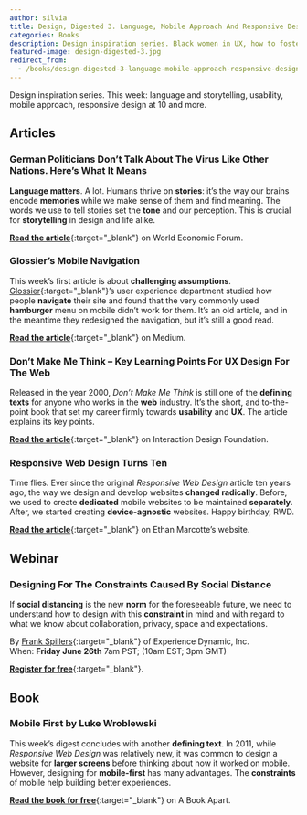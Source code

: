 ```yaml
---
author: silvia
title: Design, Digested 3. Language, Mobile Approach And Responsive Design At 10
categories: Books
description: Design inspiration series. Black women in UX, how to foster creativity, and the time David Bowie scolded MTV.
featured-image: design-digested-3.jpg
redirect_from:
  - /books/design-digested-3-language-mobile-approach-responsive-design-at-ten/
---
```

Design inspiration series. This week: language and storytelling, usability, mobile approach, responsive design at 10 and more.

## Articles

### German Politicians Don’t Talk About The Virus Like Other Nations. Here’s What It Means

**Language matters**. A lot. Humans thrive on **stories**: it’s the way our brains encode **memories** while we make sense of them and find meaning. The words we use to tell stories set the **tone** and our perception. This is crucial for **storytelling** in design and life alike.

[**Read the article**](https://www.weforum.org/agenda/2020/06/coronavirus-pandemic-covid19-germany-politicians-language){:target="_blank"} on World Economic Forum.

### Glossier’s Mobile Navigation

This week’s first article is about **challenging assumptions**. [Glossier](https://www.glossier.com/){:target="_blank"}’s user experience department studied how people **navigate** their site and found that the very commonly used **hamburger** menu on mobile didn’t work for them. It’s an old article, and in the meantime they redesigned the navigation, but it’s still a good read.

[**Read the article**](https://medium.com/glossier/glossiers-mobile-navigation-4a944e65b0b7){:target="_blank"} on Medium.

### Don’t Make Me Think – Key Learning Points For UX Design For The Web

Released in the year 2000, _Don’t Make Me Think_ is still one of the **defining texts** for anyone who works in the **web** industry. It’s the short, and to-the-point book that set my career firmly towards **usability** and **UX**. The article explains its key points.

[**Read the article**](https://www.interaction-design.org/literature/article/don-t-make-me-think-key-learning-points-for-ux-design-for-the-web?r=silvia-maggi){:target="_blank"} on Interaction Design Foundation.

### Responsive Web Design Turns Ten

Time flies. Ever since the original _Responsive Web Design_ article ten years ago, the way we design and develop websites **changed radically**. Before, we used to create **dedicated** mobile websites to be maintained **separately**. After, we started creating **device-agnostic** websites. Happy birthday, RWD.

[**Read the article**](https://ethanmarcotte.com/wrote/responsive-design-at-10/){:target="_blank"} on Ethan Marcotte’s website.

## Webinar

### Designing For The Constraints Caused By Social Distance

If **social distancing** is the new **norm** for the foreseeable future, we need to understand how to design with this **constraint** in mind and with regard to what we know about collaboration, privacy, space and expectations.

By [Frank Spillers](https://www.linkedin.com/in/frankspillers/){:target="_blank"} of Experience Dynamic, Inc.   
When: **Friday June 26th** 7am PST; (10am EST; 3pm GMT)

[**Register for free**](https://lnkd.in/dM3g_gR){:target="_blank"}.

## Book

### Mobile First by Luke Wroblewski

This week’s digest concludes with another **defining text**. In 2011, while _Responsive Web Design_ was relatively new, it was common to design a website for **larger screens** before thinking about how it worked on mobile. However, designing for **mobile-first** has many advantages. The **constraints** of mobile help building better experiences.

[**Read the book for free**](http://mobile-first.abookapart.com/){:target="_blank"} on A Book Apart.
